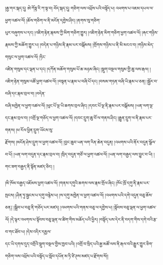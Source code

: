 ﻿  
།རྒྱ་གར་སྐད་དུ། ཨེ་ཀོཏྟ་རི་ཀ་སྟ་བ། བོད་སྐད་དུ། གཅིག་ལས་འཕྲོས་པའི་བསྟོད་པ། འཕགས་པ་འཇམ་དཔལ་ལ་ཕྱག་འཚལ་ལོ། །ཆོས་གཅིག་ལ་ནི་མངོན་དགྱེས་ཤིང། །ནགས་སུ་གཅིག་  
པུར་བཞུགས་པ་དང། །འཇིག་རྟེན་རྣམས་ཀྱི་མིག་གཅིག་གྱུར། །འཇིག་རྟེན་མིག་གཅིག་ཕྱག་འཚལ་ལོ། །རྐང་གཉིས་རྣམས་ཀྱི་མཆོག་གྱུར་པ། །བདེན་པ་གཉིས་ནི་རྣམ་པར་བསྒོམས། །གྲོགས་གཉིས་པ་ནི་མི་མངའ་བ། །གཉིས་མེད་གསུང་ལ་ཕྱག་འཚལ་ལོ། །ཏིང་  
འཛིན་གསུམ་དང་ལྡན་པ་དང། །དཀོན་མཆོག་གསུམ་པོ་ཆ་མཉམ་ཞིང། །སྡུག་བསྔལ་གསུམ་གྱི་ཆུ་ལས་རྒལ། །འཇིག་རྟེན་གསུམ་འཚོ་ཕྱག་འཚལ་ལོ། །བསྟན་པ་རྣམ་པ་བཞི་པོ་དང། །བསམ་གཏན་བཞི་ཡི་རྣམ་པ་ཅན། །སྦྱོར་བ་བཞི་དང་རྣམ་བྲལ་བ། །བདེན་  
བཞི་མཁྱེན་ལ་ཕྱག་འཚལ་ལོ། །ཕུང་པོ་ལྔ་ཡི་ཆགས་བྲལ་ཞིང། །དབང་པོ་ལྔ་ནི་རྣམ་པར་བསྒོམས། །ཡན་ལག་ལྔ་དང་རྣམ་བྲལ་བ། །འགྲོ་ལྔ་གཅོད་ལ་ཕྱག་འཚལ་ལོ། །དབང་དྲུག་ཆུ་བོ་ལ་གནས་ཤིང། །རྒྱུན་དྲུག་ལ་ནི་རྣམ་པར་གནས། །ཕ་རོལ་ཕྱིན་དྲུག་ཡོངས་སུ་  
རྫོགས། །མངོན་ཤེས་དྲུག་ལ་ཕྱག་འཚལ་ལོ། །བྱང་ཆུབ་ཡན་ལག་རིན་ཆེན་བདུན། །འཕགས་པའི་ནོར་བདུན་སྩོལ་བ་པོ། །ཡན་ལག་བདུན་དང་རྣམ་བྲལ་བ། །སྲིད་བདུན་གཙོ་ལ་ཕྱག་འཚལ་ལོ། །ཡན་ལག་བརྒྱད་ལས་བྱུང་བ་ཡི། །གང་ཟག་བརྒྱད་ནི་སྟོན་མཛད་ཅིང། །  
  
།མི་ཁོམ་བརྒྱད་འཇོམས་ཕྱག་འཚལ་ལོ། །གནས་དགུའི་ཆགས་ལས་རྣམ་གྲོལ་ཞིང། །ཁོང་ཁྲོ་དགུ་ནི་རྣམ་པར་སྤངས། །ཤིན་ཏུ་སྦྱངས་པ་དགུ་བརྙེས་པ། །ས་དགུ་མཁྱེན་ལ་ཕྱག་འཚལ་ལོ། །འཕགས་པའི་དགེ་འདུན་བཅུ་ཆོས་  
ཅན༑ །སྒྲིབ་པ་བཅུ་ནི་གཅོད་པར་མཛད། །འཕགས་པའི་གནས་བཅུ་ལ་དགྱེས་པ། །སྟོབས་བཅུ་ལྡན་ལ་ཕྱག་འཚལ་ལོ། །དེ་ལྟར་འཕགས་པ་སྟོབས་བཅུ་ལྡན་ལ་ཚིག་གིས་མཆོད་པའི་ཕྱིར། །བསྟོད་པས་དེར་ནི་བདག་གིས་དགེ་བའི་རྩ་བ་གང་ཐོབ་པ། །དེས་འདིར་དམྱལ་  
དང་ཡི་དགས་དུད་འགྲོའི་སྡུག་བསྔལ་གྱིས་ཁྱབ་པའི། །འགྲོ་བ་སྲིད་པའི་རྒྱ་མཚོ་ལས་ནི་རྒལ་བའི་རྒྱུར་གྱུར་ཅིག་གཅིག་ལས་འཕྲོས་པའི་བསྟོད་པ་སློབ་དཔོན་མ་ཏི་ཙི་ཊས་མཛད་པ་རྫོགས་སོ།།  
  
  
